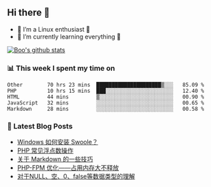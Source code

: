 ## Hi there 👋
* 🔭 I’m a Linux enthusiast 🐧️
* 🏃️ I’m currently learning everything 🏃️

[![Boo's github stats](https://github-readme-stats.vercel.app/api?username=0xAiKang)](https://github.com/anuraghazra/github-readme-stats)

<!-- [![Most Used Langs](https://github-readme-stats.vercel.app/api/top-langs/?username=0xAiKang)](https://github.com/anuraghazra/github-readme-stats) -->

### 📊 This week I spent my time on
<!--START_SECTION:waka-->
```text
Other        70 hrs 23 mins  █████████████████████▒░░░   85.09 % 
PHP          10 hrs 15 mins  ███░░░░░░░░░░░░░░░░░░░░░░   12.40 % 
HTML         44 mins         ▒░░░░░░░░░░░░░░░░░░░░░░░░   00.90 % 
JavaScript   32 mins         ░░░░░░░░░░░░░░░░░░░░░░░░░   00.65 % 
Markdown     28 mins         ░░░░░░░░░░░░░░░░░░░░░░░░░   00.58 % 
```
<!--END_SECTION:waka-->

### 📕 Latest Blog Posts
<!-- BLOG-POST-LIST:START -->
- [Windows 如何安装 Swoole？](https://www.0x2beace.com/how-to-install-swoole-on-windows/)
- [PHP 常见浮点数操作](https://www.0x2beace.com/php-common-floating-point-operations/)
- [关于 Markdown 的一些技巧](https://www.0x2beace.com/some-tips-about-markdown/)
- [PHP-FPM 优化——占用内存大不释放](https://www.0x2beace.com/php-fpm-optimization-takes-up-a-lot-of-memory-and-does-not-release/)
- [对于NULL、空、0、false等数据类型的理解](https://www.0x2beace.com/understanding-of-data-types-such-as-null-empty-0-false-etc/)
<!-- BLOG-POST-LIST:END -->

